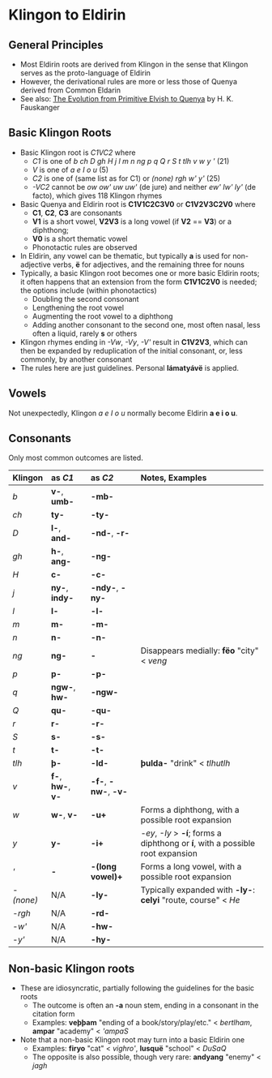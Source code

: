 # Klingon to Eldirin

## General Principles

+ Most Eldirin roots are derived from Klingon in the sense that Klingon serves as the proto-language of Eldirin
+ However, the derivational rules are more or less those of Quenya derived from Common Eldarin
+ See also: [The Evolution from Primitive Elvish to Quenya](folk.uib.no/hnohf/qevolution.pdf) by H. K. Fauskanger

## Basic Klingon Roots

+ Basic Klingon root is *C1VC2* where
  + *C1* is one of *b ch D gh H j l m n ng p q Q r S t tlh v w y '* (21)
  + *V* is one of *a e I o u* (5)
  + *C2* is one of (same list as for C1) or *(none) rgh w' y'* (25)
  + *-VC2* cannot be *ow ow' uw uw'* (de jure) and neither *ew' Iw' Iy'* (de facto), which gives 118 Klingon rhymes
+ Basic Quenya and Eldirin root is **C1V1C2C3V0** or **C1V2V3C2V0** where
  + **C1**, **C2**, **C3** are consonants
  + **V1** is a short vowel, **V2V3** is a long vowel (if **V2** == **V3**) or a diphthong; 
  + **V0** is a short thematic vowel
  + Phonotactic rules are observed
+ In Eldirin, any vowel can be thematic, but typically **a** is used for non-adjective verbs, **ë** for adjectives, and the remaining three for nouns
+ Typically, a basic Klingon root becomes one or more basic Eldirin roots; it often happens that an extension from the form **C1V1C2V0** is needed; the options include (within phonotactics)
  + Doubling the second consonant
  + Lengthening the root vowel
  + Augmenting the root vowel to a diphthong
  + Adding another consonant to the second one, most often nasal, less often a liquid, rarely **s** or others
+ Klingon rhymes ending in *-Vw*, *-Vy*, *-V'* result in **C1V2V3**, which can then be expanded by reduplication of the initial consonant, or, less commonly, by another consonant
+ The rules here are just guidelines. Personal **lámatyávë** is applied.

## Vowels

Not unexpectedly, Klingon *a e I o u* normally become Eldirin **a e i o u**.

## Consonants

Only most common outcomes are listed.

| Klingon | as *C1* | as *C2* | Notes, Examples |
|:---|:---|:---|:---|
| *b* | **v-**, **umb-** | **-mb-** | |
| *ch* | **ty-** | **-ty-** | |
| *D* | **l-**, **and-** | **-nd-**, **-r-** | |
| *gh* | **h-**, **ang-** | **-ng-** | |
| *H* | **c-** | **-c-** | |
| *j* | **ny-**, **indy-** | **-ndy-**, **-ny-** | |
| *l* | **l-** | **-l-** | |
| *m* | **m-** | **-m-** | |
| *n* | **n-** | **-n-** | |
| *ng* | **ng-** | **-** | Disappears medially: **fëo** "city" < *veng* |
| *p* | **p-** | **-p-** | |
| *q* | **ngw-**, **hw-** | **-ngw-** | |
| *Q* | **qu-** | **-qu-** | |
| *r* | **r-** | **-r-** | |
| *S* | **s-** | **-s-** | |
| *t* | **t-** | **-t-** | |
| *tlh* | **þ-** | **-ld-** | **þulda-** "drink" < *tlhutlh* |
| *v* | **f-**, **hw-**, **v-** | **-f-**, **-nw-**, **-v-** | |
| *w* | **w-**, **v-** | **-u+** | Forms a diphthong, with a possible root expansion  |
| *y* | **y-** | **-i+** | *-ey*, *-Iy* > **-í**; forms a diphthong or **í**, with a possible root expansion |
| *'* | **-** | **-(long vowel)+** | Forms a long vowel, with a possible root expansion |
| *-(none)* | N/A | **-ly-** | Typically expanded with **-ly-**: **celyi** "route, course" < *He* |
| *-rgh* | N/A | **-rd-** | |
| *-w'* | N/A | **-hw-** | |
| *-y'* | N/A | **-hy-** | |

## Non-basic Klingon roots

+ These are idiosyncratic, partially following the guidelines for the basic roots
  + The outcome is often an **-a** noun stem, ending in a consonant in the citation form
  + Examples: **veþþam** "ending of a book/story/play/etc." < *bertlham*, **ampar** "academy" < *'ampaS*
+ Note that a non-basic Klingon root may turn into a basic Eldirin one
  + Examples: **firyo** "cat" < *vighro'*, **lusquë** "school" < *DuSaQ*
  + The opposite is also possible, though very rare: **andyang** "enemy" < *jagh*
